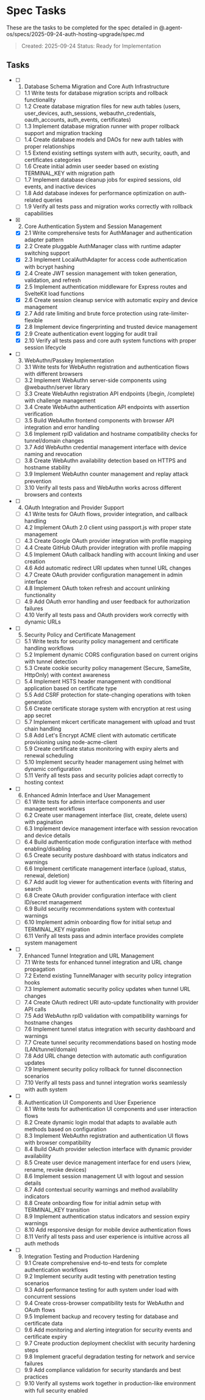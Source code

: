 # Spec Tasks

These are the tasks to be completed for the spec detailed in @.agent-os/specs/2025-09-24-auth-hosting-upgrade/spec.md

> Created: 2025-09-24
> Status: Ready for Implementation

## Tasks

- [ ] 1. Database Schema Migration and Core Auth Infrastructure
  - [ ] 1.1 Write tests for database migration scripts and rollback functionality
  - [ ] 1.2 Create database migration files for new auth tables (users, user_devices, auth_sessions, webauthn_credentials, oauth_accounts, auth_events, certificates)
  - [ ] 1.3 Implement database migration runner with proper rollback support and migration tracking
  - [ ] 1.4 Create database models and DAOs for new auth tables with proper relationships
  - [ ] 1.5 Extend existing settings system with auth, security, oauth, and certificates categories
  - [ ] 1.6 Create initial admin user seeder based on existing TERMINAL_KEY with migration path
  - [ ] 1.7 Implement database cleanup jobs for expired sessions, old events, and inactive devices
  - [ ] 1.8 Add database indexes for performance optimization on auth-related queries
  - [ ] 1.9 Verify all tests pass and migration works correctly with rollback capabilities

- [x] 2. Core Authentication System and Session Management
  - [x] 2.1 Write comprehensive tests for AuthManager and authentication adapter pattern
  - [x] 2.2 Create pluggable AuthManager class with runtime adapter switching support
  - [x] 2.3 Implement LocalAuthAdapter for access code authentication with bcrypt hashing
  - [x] 2.4 Create JWT session management with token generation, validation, and refresh
  - [x] 2.5 Implement authentication middleware for Express routes and SvelteKit load functions
  - [x] 2.6 Create session cleanup service with automatic expiry and device management
  - [x] 2.7 Add rate limiting and brute force protection using rate-limiter-flexible
  - [x] 2.8 Implement device fingerprinting and trusted device management
  - [x] 2.9 Create authentication event logging for audit trail
  - [x] 2.10 Verify all tests pass and core auth system functions with proper session lifecycle

- [ ] 3. WebAuthn/Passkey Implementation
  - [ ] 3.1 Write tests for WebAuthn registration and authentication flows with different browsers
  - [ ] 3.2 Implement WebAuthn server-side components using @webauthn/server library
  - [ ] 3.3 Create WebAuthn registration API endpoints (/begin, /complete) with challenge management
  - [ ] 3.4 Create WebAuthn authentication API endpoints with assertion verification
  - [ ] 3.5 Build WebAuthn frontend components with browser API integration and error handling
  - [ ] 3.6 Implement rpID validation and hostname compatibility checks for tunnel/domain changes
  - [ ] 3.7 Add WebAuthn credential management interface with device naming and revocation
  - [ ] 3.8 Create WebAuthn availability detection based on HTTPS and hostname stability
  - [ ] 3.9 Implement WebAuthn counter management and replay attack prevention
  - [ ] 3.10 Verify all tests pass and WebAuthn works across different browsers and contexts

- [ ] 4. OAuth Integration and Provider Support
  - [ ] 4.1 Write tests for OAuth flows, provider integration, and callback handling
  - [ ] 4.2 Implement OAuth 2.0 client using passport.js with proper state management
  - [ ] 4.3 Create Google OAuth provider integration with profile mapping
  - [ ] 4.4 Create GitHub OAuth provider integration with profile mapping
  - [ ] 4.5 Implement OAuth callback handling with account linking and user creation
  - [ ] 4.6 Add automatic redirect URI updates when tunnel URL changes
  - [ ] 4.7 Create OAuth provider configuration management in admin interface
  - [ ] 4.8 Implement OAuth token refresh and account unlinking functionality
  - [ ] 4.9 Add OAuth error handling and user feedback for authorization failures
  - [ ] 4.10 Verify all tests pass and OAuth providers work correctly with dynamic URLs

- [ ] 5. Security Policy and Certificate Management
  - [ ] 5.1 Write tests for security policy management and certificate handling workflows
  - [ ] 5.2 Implement dynamic CORS configuration based on current origins with tunnel detection
  - [ ] 5.3 Create cookie security policy management (Secure, SameSite, HttpOnly) with context awareness
  - [ ] 5.4 Implement HSTS header management with conditional application based on certificate type
  - [ ] 5.5 Add CSRF protection for state-changing operations with token generation
  - [ ] 5.6 Create certificate storage system with encryption at rest using app secret
  - [ ] 5.7 Implement mkcert certificate management with upload and trust chain handling
  - [ ] 5.8 Add Let's Encrypt ACME client with automatic certificate provisioning using node-acme-client
  - [ ] 5.9 Create certificate status monitoring with expiry alerts and renewal scheduling
  - [ ] 5.10 Implement security header management using helmet with dynamic configuration
  - [ ] 5.11 Verify all tests pass and security policies adapt correctly to hosting context

- [ ] 6. Enhanced Admin Interface and User Management
  - [ ] 6.1 Write tests for admin interface components and user management workflows
  - [ ] 6.2 Create user management interface (list, create, delete users) with pagination
  - [ ] 6.3 Implement device management interface with session revocation and device details
  - [ ] 6.4 Build authentication mode configuration interface with method enabling/disabling
  - [ ] 6.5 Create security posture dashboard with status indicators and warnings
  - [ ] 6.6 Implement certificate management interface (upload, status, renewal, deletion)
  - [ ] 6.7 Add audit log viewer for authentication events with filtering and search
  - [ ] 6.8 Create OAuth provider configuration interface with client ID/secret management
  - [ ] 6.9 Build security recommendations system with contextual warnings
  - [ ] 6.10 Implement admin onboarding flow for initial setup and TERMINAL_KEY migration
  - [ ] 6.11 Verify all tests pass and admin interface provides complete system management

- [ ] 7. Enhanced Tunnel Integration and URL Management
  - [ ] 7.1 Write tests for enhanced tunnel integration and URL change propagation
  - [ ] 7.2 Extend existing TunnelManager with security policy integration hooks
  - [ ] 7.3 Implement automatic security policy updates when tunnel URL changes
  - [ ] 7.4 Create OAuth redirect URI auto-update functionality with provider API calls
  - [ ] 7.5 Add WebAuthn rpID validation with compatibility warnings for hostname changes
  - [ ] 7.6 Implement tunnel status integration with security dashboard and warnings
  - [ ] 7.7 Create tunnel security recommendations based on hosting mode (LAN/tunnel/domain)
  - [ ] 7.8 Add URL change detection with automatic auth configuration updates
  - [ ] 7.9 Implement security policy rollback for tunnel disconnection scenarios
  - [ ] 7.10 Verify all tests pass and tunnel integration works seamlessly with auth system

- [ ] 8. Authentication UI Components and User Experience
  - [ ] 8.1 Write tests for authentication UI components and user interaction flows
  - [ ] 8.2 Create dynamic login modal that adapts to available auth methods based on configuration
  - [ ] 8.3 Implement WebAuthn registration and authentication UI flows with browser compatibility
  - [ ] 8.4 Build OAuth provider selection interface with dynamic provider availability
  - [ ] 8.5 Create user device management interface for end users (view, rename, revoke devices)
  - [ ] 8.6 Implement session management UI with logout and session details
  - [ ] 8.7 Add contextual security warnings and method availability indicators
  - [ ] 8.8 Create onboarding flow for initial admin setup with TERMINAL_KEY transition
  - [ ] 8.9 Implement authentication status indicators and session expiry warnings
  - [ ] 8.10 Add responsive design for mobile device authentication flows
  - [ ] 8.11 Verify all tests pass and user experience is intuitive across all auth methods

- [ ] 9. Integration Testing and Production Hardening
  - [ ] 9.1 Create comprehensive end-to-end tests for complete authentication workflows
  - [ ] 9.2 Implement security audit testing with penetration testing scenarios
  - [ ] 9.3 Add performance testing for auth system under load with concurrent sessions
  - [ ] 9.4 Create cross-browser compatibility tests for WebAuthn and OAuth flows
  - [ ] 9.5 Implement backup and recovery testing for database and certificate data
  - [ ] 9.6 Add monitoring and alerting integration for security events and certificate expiry
  - [ ] 9.7 Create production deployment checklist with security hardening steps
  - [ ] 9.8 Implement graceful degradation testing for network and service failures
  - [ ] 9.9 Add compliance validation for security standards and best practices
  - [ ] 9.10 Verify all systems work together in production-like environment with full security enabled